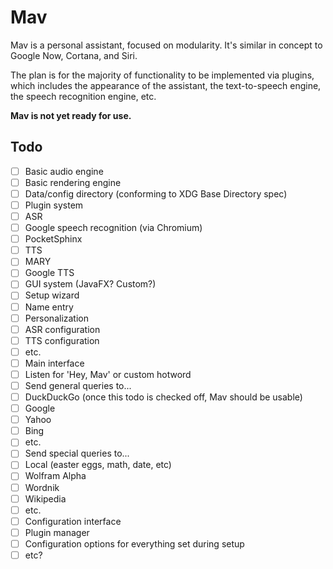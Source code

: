 # Mav
Mav is a personal assistant, focused on modularity. It's similar in concept to
Google Now, Cortana, and Siri.

The plan is for the majority of functionality to be implemented via plugins, which
includes the appearance of the assistant, the text-to-speech engine, the speech
recognition engine, etc.

**Mav is not yet ready for use.**

## Todo

 - [ ] Basic audio engine
 - [ ] Basic rendering engine
 - [ ] Data/config directory (conforming to XDG Base Directory spec)
 - [ ] Plugin system
 - [ ] ASR
  - [ ] Google speech recognition (via Chromium)
  - [ ] PocketSphinx
 - [ ] TTS
  - [ ] MARY
  - [ ] Google TTS
 - [ ] GUI system (JavaFX? Custom?)
 - [ ] Setup wizard
  - [ ] Name entry
  - [ ] Personalization
  - [ ] ASR configuration
  - [ ] TTS configuration
  - [ ] etc.
 - [ ] Main interface
  - [ ] Listen for 'Hey, Mav' or custom hotword
  - [ ] Send general queries to...
   - [ ] DuckDuckGo (once this todo is checked off, Mav should be usable)
   - [ ] Google
   - [ ] Yahoo
   - [ ] Bing
   - [ ] etc.
  - [ ] Send special queries to...
   - [ ] Local (easter eggs, math, date, etc)
   - [ ] Wolfram Alpha
   - [ ] Wordnik
   - [ ] Wikipedia
   - [ ] etc.
 - [ ] Configuration interface
  - [ ] Plugin manager
  - [ ] Configuration options for everything set during setup
 - [ ] etc?